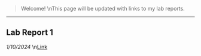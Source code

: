 > Welcome!
\nThis page will be updated with links to my lab reports.
---
## Lab Report 1
*1/10/2024*
\n[Link](https://docs.google.com/document/d/1hvAUKuoFcqgeIkgWaglfq0bGvLsJZb7NZqq-cvxOgLI/edit?usp=sharing)
